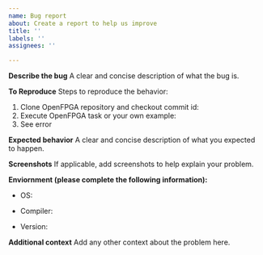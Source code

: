 ```yaml
---
name: Bug report
about: Create a report to help us improve
title: ''
labels: ''
assignees: ''

---
```


**Describe the bug**
A clear and concise description of what the bug is.
<!--- Uncomment relevant options --->
<!-- Which part of OpenFPGA is buggy -->
<!--- [ ] Documentation --->
<!--- [ ] OpenFPGA flow --->
<!--- [ ] FPGA-Verilog --->
<!--- [ ] FPGA-Bitstream --->
<!--- [ ] FPGA-SDC --->
<!--- [ ] FPGA-SPICE --->
<!--- [ ] VPR --->
<!--- [ ] Yosys --->

**To Reproduce**
Steps to reproduce the behavior:
1. Clone OpenFPGA repository and checkout commit id: <The problem commit id>
2. Execute OpenFPGA task or your own example: <more details>
3. See error

**Expected behavior**
A clear and concise description of what you expected to happen.

**Screenshots**
If applicable, add screenshots to help explain your problem.

**Enviornment (please complete the following information):**
<!--- Uncomment relevant options --->
 - OS: 
<!---    - [ ] CentOS 7 --->
<!---    - [ ] Ubuntu 18.04 --->
<!---    - [ ] Others. If so, please specify: --->
 - Compiler:
<!---    - [ ] gcc-5 --->
<!---    - [ ] gcc-6 --->
<!---    - [ ] gcc-7 --->
<!---    - [ ] gcc-8 --->
<!---    - [ ] gcc-9 --->
<!---    - [ ] clang-6 --->
<!---    - [ ] clang-8 --->
<!---    - [ ] Others. If so, please specify: --->
 - Version:
<!---    - [ ] Current master --->
<!---    - [ ] Others. If so, please specify Github commit id:  --->

**Additional context**
Add any other context about the problem here.
